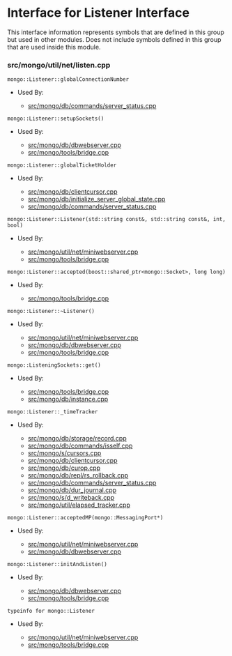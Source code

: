 
# Interface for Listener Interface
This interface information represents symbols that are defined in this group but used in other modules.  Does not include symbols defined in this group that are used inside this module.

### src/mongo/util/net/listen.cpp

<div></div>

    mongo::Listener::globalConnectionNumber

- Used By:

    - [src/mongo/db/commands/server\_status.cpp](../../../../queries/database\_commands)

<div></div>

    mongo::Listener::setupSockets()

- Used By:

    - [src/mongo/db/dbwebserver.cpp](../../../../network/web\_server)
    - [src/mongo/tools/bridge.cpp](../../../../tools/tools)

<div></div>

    mongo::Listener::globalTicketHolder

- Used By:

    - [src/mongo/db/clientcursor.cpp](../../../../queries/client\_and\_operation\_tracking)
    - [src/mongo/db/initialize\_server\_global\_state.cpp](../../../../process\_management/startup\_initialization)
    - [src/mongo/db/commands/server\_status.cpp](../../../../queries/database\_commands)

<div></div>

    mongo::Listener::Listener(std::string const&, std::string const&, int, bool)

- Used By:

    - [src/mongo/util/net/miniwebserver.cpp](../../../../network/web\_server)
    - [src/mongo/tools/bridge.cpp](../../../../tools/tools)

<div></div>

    mongo::Listener::accepted(boost::shared_ptr<mongo::Socket>, long long)

- Used By:

    - [src/mongo/tools/bridge.cpp](../../../../tools/tools)

<div></div>

    mongo::Listener::~Listener()

- Used By:

    - [src/mongo/util/net/miniwebserver.cpp](../../../../network/web\_server)
    - [src/mongo/db/dbwebserver.cpp](../../../../network/web\_server)
    - [src/mongo/tools/bridge.cpp](../../../../tools/tools)

<div></div>

    mongo::ListeningSockets::get()

- Used By:

    - [src/mongo/tools/bridge.cpp](../../../../tools/tools)
    - [src/mongo/db/instance.cpp](../../../../storage/storage\_layer\_structure)

<div></div>

    mongo::Listener::_timeTracker

- Used By:

    - [src/mongo/db/storage/record.cpp](../../../../storage/storage\_layer\_structure)
    - [src/mongo/db/commands/isself.cpp](../../../../queries/database\_commands)
    - [src/mongo/s/cursors.cpp](../../../../sharding/sharding\_uncategorized)
    - [src/mongo/db/clientcursor.cpp](../../../../queries/client\_and\_operation\_tracking)
    - [src/mongo/db/curop.cpp](../../../../queries/client\_and\_operation\_tracking)
    - [src/mongo/db/repl/rs\_rollback.cpp](../../../../replication/replication)
    - [src/mongo/db/commands/server\_status.cpp](../../../../queries/database\_commands)
    - [src/mongo/db/dur\_journal.cpp](../../../../storage/journaling)
    - [src/mongo/s/d\_writeback.cpp](../../../../sharding/writeback\_listener)
    - [src/mongo/util/elapsed\_tracker.cpp](../../../../utilities/utilities)

<div></div>

    mongo::Listener::acceptedMP(mongo::MessagingPort*)

- Used By:

    - [src/mongo/util/net/miniwebserver.cpp](../../../../network/web\_server)
    - [src/mongo/db/dbwebserver.cpp](../../../../network/web\_server)

<div></div>

    mongo::Listener::initAndListen()

- Used By:

    - [src/mongo/db/dbwebserver.cpp](../../../../network/web\_server)
    - [src/mongo/tools/bridge.cpp](../../../../tools/tools)

<div></div>

    typeinfo for mongo::Listener

- Used By:

    - [src/mongo/util/net/miniwebserver.cpp](../../../../network/web\_server)
    - [src/mongo/tools/bridge.cpp](../../../../tools/tools)
